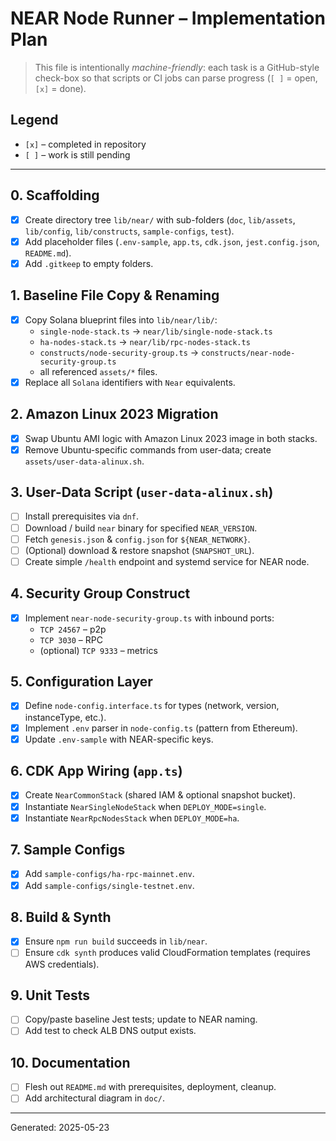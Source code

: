 # NEAR Node Runner – Implementation Plan

> This file is intentionally *machine-friendly*: each task is a GitHub-style check-box so that scripts or CI jobs can parse progress (`[ ]` = open, `[x]` = done).

## Legend
* `[x]` – completed in repository
* `[ ]` – work is still pending

---

## 0. Scaffolding
- [x] Create directory tree `lib/near/` with sub-folders (`doc`, `lib/assets`, `lib/config`, `lib/constructs`, `sample-configs`, `test`).
- [x] Add placeholder files (`.env-sample`, `app.ts`, `cdk.json`, `jest.config.json`, `README.md`).
- [x] Add `.gitkeep` to empty folders.

## 1. Baseline File Copy & Renaming
- [x] Copy Solana blueprint files into `lib/near/lib/`:
  - `single-node-stack.ts` → `near/lib/single-node-stack.ts`
  - `ha-nodes-stack.ts` → `near/lib/rpc-nodes-stack.ts`
  - `constructs/node-security-group.ts` → `constructs/near-node-security-group.ts`
  - all referenced `assets/*` files.
- [x] Replace all `Solana` identifiers with `Near` equivalents.

## 2. Amazon Linux 2023 Migration
- [x] Swap Ubuntu AMI logic with Amazon Linux 2023 image in both stacks.
- [x] Remove Ubuntu-specific commands from user-data; create `assets/user-data-alinux.sh`.

## 3. User-Data Script (`user-data-alinux.sh`)
- [ ] Install prerequisites via `dnf`.
- [ ] Download / build `near` binary for specified `NEAR_VERSION`.
- [ ] Fetch `genesis.json` & `config.json` for `${NEAR_NETWORK}`.
- [ ] (Optional) download & restore snapshot (`SNAPSHOT_URL`).
- [ ] Create simple `/health` endpoint and systemd service for NEAR node.

## 4. Security Group Construct
- [x] Implement `near-node-security-group.ts` with inbound ports:
  - `TCP 24567` – p2p
  - `TCP 3030` – RPC
  - (optional) `TCP 9333` – metrics

## 5. Configuration Layer
- [x] Define `node-config.interface.ts` for types (network, version, instanceType, etc.).
- [x] Implement `.env` parser in `node-config.ts` (pattern from Ethereum).
- [x] Update `.env-sample` with NEAR-specific keys.

## 6. CDK App Wiring (`app.ts`)
- [x] Create `NearCommonStack` (shared IAM & optional snapshot bucket).
- [x] Instantiate `NearSingleNodeStack` when `DEPLOY_MODE=single`.
- [x] Instantiate `NearRpcNodesStack` when `DEPLOY_MODE=ha`.

## 7. Sample Configs
- [x] Add `sample-configs/ha-rpc-mainnet.env`.
- [x] Add `sample-configs/single-testnet.env`.

## 8. Build & Synth
- [x] Ensure `npm run build` succeeds in `lib/near`.
- [ ] Ensure `cdk synth` produces valid CloudFormation templates (requires AWS credentials).

## 9. Unit Tests
- [ ] Copy/paste baseline Jest tests; update to NEAR naming.
- [ ] Add test to check ALB DNS output exists.

## 10. Documentation
- [ ] Flesh out `README.md` with prerequisites, deployment, cleanup.
- [ ] Add architectural diagram in `doc/`.

---

Generated: 2025-05-23 